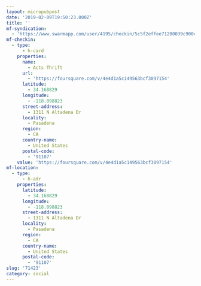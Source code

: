 ```yaml
---
layout: micropubpost
date: '2019-02-09T19:50:23.000Z'
title: ''
mf-syndication:
  - 'https://www.swarmapp.com/user/4195/checkin/5c5f2effee71200039c900ce'
mf-checkin:
  - type:
      - h-card
    properties:
      name:
        - Acts Thrift
      url:
        - 'https://foursquare.com/v/4e4d1a5c149563bcf3097154'
      latitude:
        - 34.168829
      longitude:
        - -118.098823
      street-address:
        - 1311 N Altadena Dr
      locality:
        - Pasadena
      region:
        - CA
      country-name:
        - United States
      postal-code:
        - '91107'
    value: 'https://foursquare.com/v/4e4d1a5c149563bcf3097154'
mf-location:
  - type:
      - h-adr
    properties:
      latitude:
        - 34.168829
      longitude:
        - -118.098823
      street-address:
        - 1311 N Altadena Dr
      locality:
        - Pasadena
      region:
        - CA
      country-name:
        - United States
      postal-code:
        - '91107'
slug: '71423'
category: social
---
```


